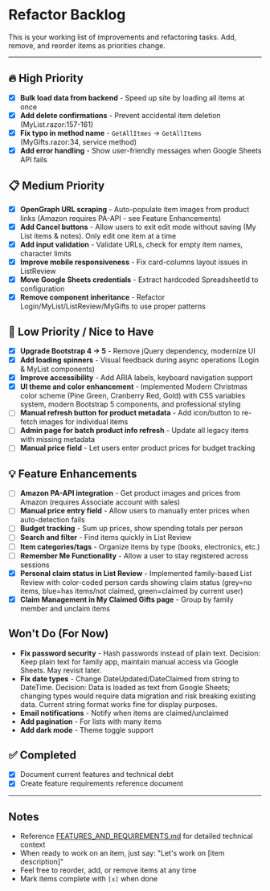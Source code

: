 # Refactor Backlog

This is your working list of improvements and refactoring tasks. Add, remove, and reorder items as priorities change.

---

## 🔥 High Priority

- [x] **Bulk load data from backend** - Speed up site by loading all items at once
- [x] **Add delete confirmations** - Prevent accidental item deletion (MyList.razor:157-161)
- [x] **Fix typo in method name** - `GetAllItmes` → `GetAllItems` (MyGifts.razor:34, service method)
- [x] **Add error handling** - Show user-friendly messages when Google Sheets API fails

## 📋 Medium Priority

- [x] **OpenGraph URL scraping** - Auto-populate item images from product links (Amazon requires PA-API - see Feature Enhancements)
- [x] **Add Cancel buttons** - Allow users to exit edit mode without saving (My List items & notes). Only edit one item at a time
- [x] **Add input validation** - Validate URLs, check for empty item names, character limits
- [x] **Improve mobile responsiveness** - Fix card-columns layout issues in ListReview
- [x] **Move Google Sheets credentials** - Extract hardcoded SpreadsheetId to configuration
- [x] **Remove component inheritance** - Refactor Login/MyList/ListReview/MyGifts to use proper patterns

## 🔧 Low Priority / Nice to Have
- [x] **Upgrade Bootstrap 4 → 5** - Remove jQuery dependency, modernize UI
- [x] **Add loading spinners** - Visual feedback during async operations (Login & MyList components)
- [x] **Improve accessibility** - Add ARIA labels, keyboard navigation support
- [x] **UI theme and color enhancement** - Implemented Modern Christmas color scheme (Pine Green, Cranberry Red, Gold) with CSS variables system, modern Bootstrap 5 components, and professional styling
- [ ] **Manual refresh button for product metadata** - Add icon/button to re-fetch images for individual items
- [ ] **Admin page for batch product info refresh** - Update all legacy items with missing metadata
- [ ] **Manual price field** - Let users enter product prices for budget tracking

## 💡 Feature Enhancements

- [ ] **Amazon PA-API integration** - Get product images and prices from Amazon (requires Associate account with sales)
- [ ] **Manual price entry field** - Allow users to manually enter prices when auto-detection fails
- [ ] **Budget tracking** - Sum up prices, show spending totals per person
- [ ] **Search and filter** - Find items quickly in List Review
- [ ] **Item categories/tags** - Organize items by type (books, electronics, etc.)
- [ ] **Remember Me Functionality** - Allow a user to stay registered across sessions
- [x] **Personal claim status in List Review** - Implemented family-based List Review with color-coded person cards showing claim status (grey=no items, blue=has items/not claimed, green=claimed by current user)
- [x] **Claim Management in My Claimed Gifts page** - Group by family member and unclaim items

## Won't Do (For Now)

- **Fix password security** - Hash passwords instead of plain text. Decision: Keep plain text for family app, maintain manual access via Google Sheets. May revisit later.
- **Fix date types** - Change DateUpdated/DateClaimed from string to DateTime. Decision: Data is loaded as text from Google Sheets; changing types would require data migration and risk breaking existing data. Current string format works fine for display purposes.
- **Email notifications** - Notify when items are claimed/unclaimed
- **Add pagination** - For lists with many items
- **Add dark mode** - Theme toggle support


## ✅ Completed

- [x] Document current features and technical debt
- [x] Create feature requirements reference document

---

## Notes

- Reference [FEATURES_AND_REQUIREMENTS.md](FEATURES_AND_REQUIREMENTS.md) for detailed technical context
- When ready to work on an item, just say: "Let's work on [item description]"
- Feel free to reorder, add, or remove items at any time
- Mark items complete with `[x]` when done
